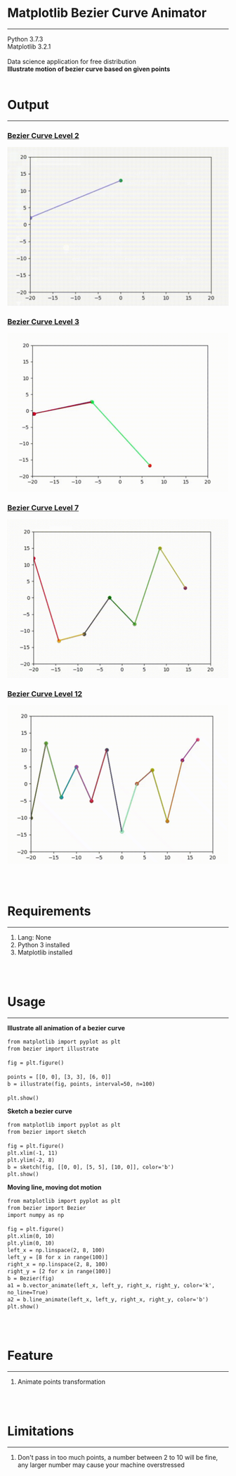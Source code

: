 <h1>Matplotlib Bezier Curve Animator</h1>
<hr />
Python 3.7.3<br />
Matplotlib 3.2.1<br />
<br />
Data science application for free distribution<br />
<b>Illustrate motion of bezier curve based on given points</b>
<br /><br />
<h1>Output</h1>
<hr />
<h3><u>Bezier Curve Level 2</u></h3>

![l2](https://github.com/Weilory/Matplotlib-BezierCurve-Animator/blob/master/docs/gif/level2.gif)

<h3><u>Bezier Curve Level 3</u></h3>

![l3](https://github.com/Weilory/Matplotlib-BezierCurve-Animator/blob/master/docs/gif/level3.gif)

<h3><u>Bezier Curve Level 7</u></h3>

![l7](https://github.com/Weilory/Matplotlib-BezierCurve-Animator/blob/master/docs/gif/level7.gif)

<h3><u>Bezier Curve Level 12</u></h3>

![l12](https://github.com/Weilory/Matplotlib-BezierCurve-Animator/blob/master/docs/gif/level12.gif)

<br /><br />
<h1>Requirements</h1>
<hr />
<ol>
  <li>Lang: None</li>
  <li>Python 3 installed</li>
  <li>Matplotlib installed</li>
</ol>
<br /><br />
<h1>Usage</h1>
<hr />

<b>Illustrate all animation of a bezier curve</b>

```
from matplotlib import pyplot as plt
from bezier import illustrate

fig = plt.figure()

points = [[0, 0], [3, 3], [6, 0]]
b = illustrate(fig, points, interval=50, n=100)

plt.show()
```

<b>Sketch a bezier curve</b>

```
from matplotlib import pyplot as plt
from bezier import sketch

fig = plt.figure()
plt.xlim(-1, 11)
plt.ylim(-2, 8)
b = sketch(fig, [[0, 0], [5, 5], [10, 0]], color='b')
plt.show()
```

<b>Moving line, moving dot motion</b>

```
from matplotlib import pyplot as plt
from bezier import Bezier
import numpy as np

fig = plt.figure()
plt.xlim(0, 10)
plt.ylim(0, 10)
left_x = np.linspace(2, 8, 100)
left_y = [8 for x in range(100)]
right_x = np.linspace(2, 8, 100)
right_y = [2 for x in range(100)]
b = Bezier(fig)
a1 = b.vector_animate(left_x, left_y, right_x, right_y, color='k', no_line=True)
a2 = b.line_animate(left_x, left_y, right_x, right_y, color='b')
plt.show()
```

<br /><br />
<h1>Feature</h1>
<hr />
<ol>
  <li>Animate points transformation</li>
</ol>
<br /><br />
<h1>Limitations</h1>
<hr />
<ol>
  <li>Don't pass in too much points, a number between 2 to 10 will be fine, any larger number may cause your machine overstressed</li>
</ol>
<br /><br />
